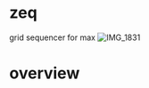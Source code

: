 # zeq
grid sequencer for max
![IMG_1831](https://user-images.githubusercontent.com/86270534/143897927-23e6f200-a8dd-4e8b-ba92-0aa80ba8b137.jpg)

# overview

